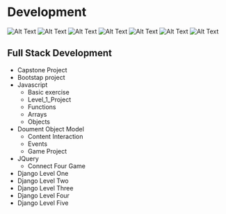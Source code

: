 # Development
![Alt Text](https://img.shields.io/badge/Python-3.7.4-red)
![Alt Text](https://img.shields.io/badge/django-3.0.8-blue)
![Alt Text](https://img.shields.io/badge/HTML-5-brightgreen)
![Alt Text](https://img.shields.io/badge/CSS-3-red)
![Alt Text](https://img.shields.io/badge/JavaScript-5.1-yellowgreen)
![Alt Text](https://img.shields.io/badge/Bootstap-3-green)
![Alt Text](https://img.shields.io/badge/jQuery-3.5.1-yellow)<br/>

## Full Stack Development
* Capstone Project
* Bootstap project
* Javascript
  * Basic exercise
  * Level_1_Project
  * Functions
  * Arrays
  * Objects
* Doument Object Model
  * Content Interaction
  * Events
  * Game Project
* JQuery
  * Connect Four Game
 * Django Level One
 * Django Level Two
 * Django Level Three
 * Django Level Four
 * Django Level Five

